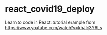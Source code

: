 # react_covid19_deploy
Learn to code in React: tutorial example from https://www.youtube.com/watch?v=khJlrj3Y6Ls
